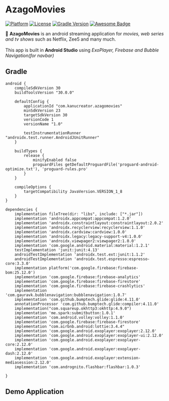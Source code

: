 # AzagoMovies

[![Platform](https://img.shields.io/badge/platform-Android-yellow.svg)](https://www.android.com)
[![License](https://img.shields.io/badge/license-Apache%202-4EB1BA.svg?style=flat-square)](https://www.apache.org/licenses/LICENSE-2.0.html)
[![Gradle Version](https://img.shields.io/badge/gradle-4.0-green.svg)](https://docs.gradle.org/current/release-notes)
[![Awesome Badge](https://cdn.rawgit.com/sindresorhus/awesome/d7305f38d29fed78fa85652e3a63e154dd8e8829/media/badge.svg)](https://java-lang.github.io/awesome-java)

🎥 <b>AzagoMovies</b> is an android streaming application for <i>movies, web series and tv shows</i> such as Netflix, Zee5 and many much.
<br><br>This app is built in <strong>Android Studio</strong> using <i>ExoPlayer, Firebase and Bubble Navigation(for navbar)</i>

## Gradle

```
android {
    compileSdkVersion 30
    buildToolsVersion "30.0.0"

    defaultConfig {
        applicationId "com.kanucreator.azagomovies"
        minSdkVersion 23
        targetSdkVersion 30
        versionCode 1
        versionName "1.0"

        testInstrumentationRunner "androidx.test.runner.AndroidJUnitRunner"
    }

    buildTypes {
        release {
            minifyEnabled false
            proguardFiles getDefaultProguardFile('proguard-android-optimize.txt'), 'proguard-rules.pro'
        }
    }

    compileOptions {
        targetCompatibility JavaVersion.VERSION_1_8
    }
}

dependencies {
    implementation fileTree(dir: "libs", include: ["*.jar"])
    implementation 'androidx.appcompat:appcompat:1.2.0'
    implementation 'androidx.constraintlayout:constraintlayout:2.0.2'
    implementation 'androidx.recyclerview:recyclerview:1.1.0'
    implementation 'androidx.cardview:cardview:1.0.0'
    implementation 'androidx.legacy:legacy-support-v4:1.0.0'
    implementation 'androidx.viewpager2:viewpager2:1.0.0'
    implementation 'com.google.android.material:material:1.2.1'
    testImplementation 'junit:junit:4.13'
    androidTestImplementation 'androidx.test.ext:junit:1.1.2'
    androidTestImplementation 'androidx.test.espresso:espresso-core:3.3.0'
    implementation platform('com.google.firebase:firebase-bom:25.12.0')
    implementation 'com.google.firebase:firebase-analytics'
    implementation 'com.google.firebase:firebase-firestore'
    implementation 'com.google.firebase:firebase-crashlytics'
    implementation 'com.gauravk.bubblenavigation:bubblenavigation:1.0.7'
    implementation 'com.github.bumptech.glide:glide:4.11.0'
    annotationProcessor 'com.github.bumptech.glide:compiler:4.11.0'
    implementation("com.squareup.okhttp3:okhttp:4.9.0")
    implementation 'me.spark:submitbutton:1.0.1'
    implementation 'com.android.volley:volley:1.1.0'
    implementation 'com.google.firebase:firebase-firestore'
    implementation "com.airbnb.android:lottie:3.4.4"
    implementation 'com.google.android.exoplayer:exoplayer:2.12.0'
    implementation 'com.google.android.exoplayer:exoplayer-ui:2.12.0'
    implementation 'com.google.android.exoplayer:exoplayer-core:2.12.0'
    implementation 'com.google.android.exoplayer:exoplayer-dash:2.12.0'
    implementation 'com.google.android.exoplayer:extension-mediasession:2.12.0'
    implementation 'com.andrognito.flashbar:flashbar:1.0.3'

}
```

## Demo Application
